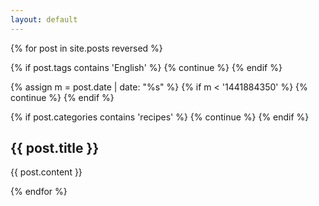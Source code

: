 ```yaml
---
layout: default
---
```


<div>
{% for post in site.posts reversed %}

{% if post.tags contains 'English' %}
  {% continue %}
{% endif %}

{% assign m = post.date | date: "%s" %}
{% if m < '1441884350' %}
  {% continue %}
{% endif %}

{% if post.categories contains 'recipes' %}
  {% continue %}
{% endif %}

<article itemscope itemtype="http://schema.org/Article">

  <h2 class="post-title" itemprop="name">{{ post.title }}</h2>
  
  <div> {{ post.content }} </div>

</article>
  
{% endfor %}
</div>

